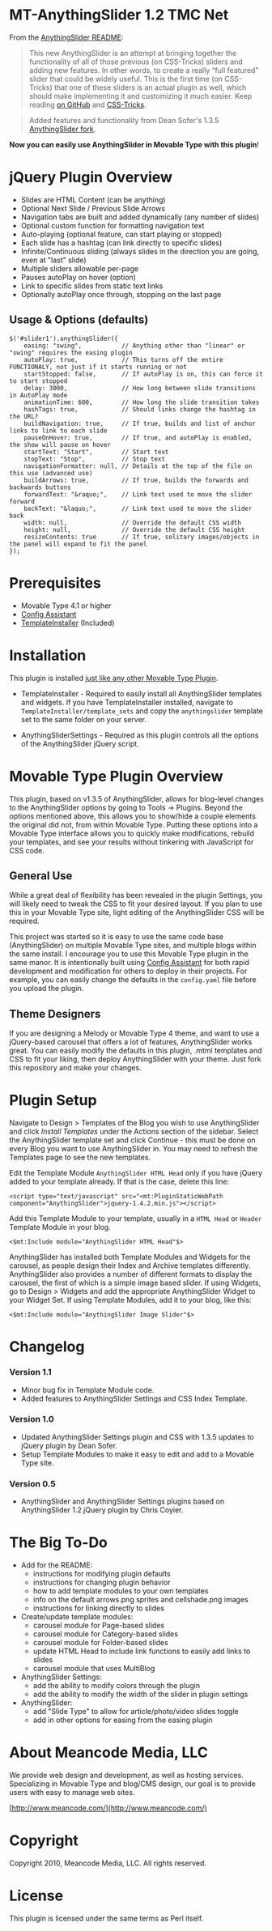 # MT-AnythingSlider 1.2 TMC Net

From the [AnythingSlider README](http://github.com/dcneiner/AnythingSlider):

> This new AnythingSlider is an attempt at bringing together the functionality of all of those previous (on CSS-Tricks) sliders and adding new features. In other words, to create a really “full featured” slider that could be widely useful. This is the first time (on CSS-Tricks) that one of these sliders is an actual plugin as well, which should make implementing it and customizing it much easier. Keep reading [on GitHub](http://github.com/dcneiner/AnythingSlider) and [CSS-Tricks](http://css-tricks.com/anythingslider-jquery-plugin/). 

> Added features and functionality from Dean Sofer's 1.3.5 [AnythingSlider fork](http://github.com/ProLoser/AnythingSlider).

**Now you can easily use AnythingSlider in Movable Type with this plugin**!

# jQuery Plugin Overview

* Slides are HTML Content (can be anything)
* Optional Next Slide / Previous Slide Arrows
* Navigation tabs are built and added dynamically (any number of slides)
* Optional custom function for formatting navigation text
* Auto-playing (optional feature, can start playing or stopped)
* Each slide has a hashtag (can link directly to specific slides)
* Infinite/Continuous sliding (always slides in the direction you are going, even at "last" slide)
* Multiple sliders allowable per-page
* Pauses autoPlay on hover (option)
* Link to specific slides from static text links
* Optionally autoPlay once through, stopping on the last page

## Usage & Options (defaults)

	$('#slider1').anythingSlider({
		easing: "swing",           // Anything other than "linear" or "swing" requires the easing plugin
		autoPlay: true,            // This turns off the entire FUNCTIONALY, not just if it starts running or not
		startStopped: false,       // If autoPlay is on, this can force it to start stopped
		delay: 3000,               // How long between slide transitions in AutoPlay mode
		animationTime: 600,        // How long the slide transition takes
		hashTags: true,            // Should links change the hashtag in the URL?
		buildNavigation: true,     // If true, builds and list of anchor links to link to each slide
		pauseOnHover: true,        // If true, and autoPlay is enabled, the show will pause on hover
		startText: "Start",        // Start text
		stopText: "Stop",          // Stop text
		navigationFormatter: null, // Details at the top of the file on this use (advanced use)
		buildArrows: true,         // If true, builds the forwards and backwards buttons
		forwardText: "&raquo;",    // Link text used to move the slider forward
		backText: "&laquo;",       // Link text used to move the slider back
		width: null,               // Override the default CSS width
		height: null,              // Override the default CSS height
		resizeContents: true       // If true, solitary images/objects in the panel will expand to fit the panel
	});

# Prerequisites

* Movable Type 4.1 or higher
* [Config Assistant](http://github.com/endevver/mt-plugin-configassistant)
* [TemplateInstaller](http://mt-hacks.com/templateinstaller.html) (Included)

# Installation

This plugin is installed [just like any other Movable Type Plugin](http://www.majordojo.com/2008/12/the-ultimate-guide-to-installing-movable-type-plugins.php).

* TemplateInstaller - Required to easily install all AnythingSlider templates and widgets. If you have TemplateInstaller installed, navigate to `TemplateInstaller/template_sets` and copy the `anythingslider` template set to the same folder on your server.

* AnythingSliderSettings - Required as this plugin controls all the options of the AnythingSlider jQuery script.

# Movable Type Plugin Overview

This plugin, based on v1.3.5 of AnythingSlider, allows for blog-level changes to the AnythingSlider options by going to Tools -> Plugins. Beyond the options mentioned above, this allows you to show/hide a couple elements the original did not, from within Movable Type. Putting these options into a Movable Type interface allows you to quickly make modifications, rebuild your templates, and see your results without tinkering with JavaScript for CSS code.

## General Use

While a great deal of flexibility has been revealed in the plugin Settings, you will likely need to tweak the CSS to fit your desired layout. If you plan to use this in your Movable Type site, light editing of the AnythingSlider CSS will be required. 

This project was started so it is easy to use the same code base (AnythingSlider) on multiple Movable Type sites, and multiple blogs within the same install. I encourage you to use this Movable Type plugin in the same manor. It is intentionally built using [Config Assistant](http://github.com/endevver/mt-plugin-configassistant) for both rapid development and modification for others to deploy in their projects. For example, you can easily change the defaults in the `config.yaml` file before you upload the plugin.

## Theme Designers

If you are designing a Melody or Movable Type 4 theme, and want to use a jQuery-based carousel that offers a lot of features, AnythingSlider works great. You can easily modify the defaults in this plugin, .mtml templates and CSS to fit your liking, then deploy AnythingSlider with your theme. Just fork this repository and make your changes.

# Plugin Setup

Navigate to Design > Templates of the Blog you wish to use AnythingSlider and click *Install Templates* under the Actions section of the sidebar. Select the AnythingSlider template set and click Continue - this must be done on every Blog you want to use AnythingSlider in. You may need to refresh the Templates page to see the new templates.  

Edit the Template Module `AnythingSlider HTML Head` only if you have jQuery added to your template already. If that is the case, delete this line:

	<script type="text/javascript" src="<mt:PluginStaticWebPath component="AnythingSlider">jquery-1.4.2.min.js"></script>
	
Add this Template Module to your template, usually in a `HTML Head` or `Header` Template Module in your blog.

	<$mt:Include module="AnythingSlider HTML Head"$>
	
AnythingSlider has installed both Template Modules and Widgets for the carousel, as people design their Index and Archive templates differently. AnythingSlider also provides a number of different formats to display the carousel, the first of which is a simple image based slider. If using Widgets, go to Design > Widgets and add the appropriate AnythingSlider Widget to your Widget Set. If using Template Modules, add it to your blog, like this:

	<$mt:Include module="AnythingSlider Image Slider"$>

# Changelog

### Version 1.1
* Minor bug fix in Template Module code.
* Added features to AnythingSlider Settings and CSS Index Template.

### Version 1.0
* Updated AnythingSlider Settings plugin and CSS with 1.3.5 updates to jQuery plugin by Dean Sofer.
* Setup Template Modules to make it easy to edit and add to a Movable Type site.

### Version 0.5
* AnythingSlider and AnythingSlider Settings plugins based on AnythingSlider 1.2 jQuery plugin by Chris Coyier.

# The Big To-Do #

* Add for the README:
  - instructions for modifying plugin defaults
  - instructions for changing plugin behavior
  - how to add template modules to your own templates
  - info on the default arrows.png sprites and cellshade.png images
  - instructions for linking directly to slides
* Create/update template modules:
  - carousel module for Page-based slides
  - carousel module for Category-based slides
  - carousel module for Folder-based slides
  - update HTML Head to include link functions to easily add links to slides
  - carousel module that uses MultiBlog
* AnythingSlider Settings:
  - add the ability to modify colors through the plugin
  - add the ability to modify the width of the slider in plugin settings
* AnythingSlider:
  - add "Slide Type" to allow for article/photo/video slides toggle
  - add in other options for easing from the easing plugin

# About Meancode Media, LLC

We provide web design and development, as well as hosting services. Specializing in Movable Type and blog/CMS design, our goal is to provide users with easy to manage web sites.

[http://www.meancode.com/](http://www.meancode.com/)

# Copyright

Copyright 2010, Meancode Media, LLC. All rights reserved.

# License

This plugin is licensed under the same terms as Perl itself.